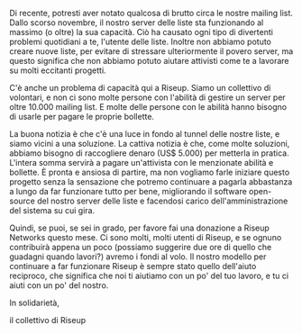 Di recente, potresti aver notato qualcosa di brutto circa le nostre mailing list. Dallo scorso novembre, il nostro server delle liste sta funzionando al massimo (o oltre) la sua capacità. Ciò ha causato ogni tipo di divertenti problemi quotidiani a te, l'utente delle liste. Inoltre non abbiamo potuto creare nuove liste, per evitare di stressare ulteriormente il povero server, ma questo significa che non abbiamo potuto aiutare attivisti come te a lavorare su molti eccitanti progetti.


C'è anche un problema di capacità qui a Riseup. Siamo un collettivo di volontari, e non ci sono molte persone con l'abilità di gestire un server per oltre 10.000 mailing list. E molte delle persone con le abilità hanno bisogno di usarle per pagare le proprie bollette.


La buona notizia è che c'è una luce in fondo al tunnel delle nostre liste, e siamo vicini a una soluzione. La cattiva notizia è che, come molte soluzioni, abbiamo bisogno di raccogliere denaro (US$ 5.000) per metterla in pratica. L'intera somma servirà a pagare un'attivista con le menzionate abilità e bollette. È pronta e ansiosa di partire, ma non vogliamo farle iniziare questo progetto senza la sensazione che potremo continuare a pagarla abbastanza a lungo da far funzionare tutto per bene, migliorando il software open-source del nostro server delle liste e facendosi carico dell'amministrazione del sistema su cui gira.


Quindi, se puoi, se sei in grado, per favore fai una donazione a Riseup Networks questo mese. Ci sono molti, molti utenti di Riseup, e se ognuno contribuirà appena un poco (possiamo suggerire due ore di quello che guadagni quando lavori?) avremo i fondi al volo. Il nostro modello per continuare a far funzionare Riseup è sempre stato quello dell'aiuto reciproco, che significa che noi ti aiutiamo con un po' del tuo lavoro, e tu ci aiuti con un po' del nostro.


In solidarietà,

il collettivo di Riseup
